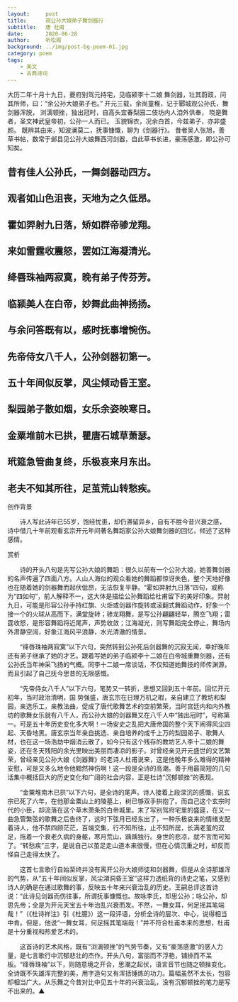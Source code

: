 ```yaml
---
layout:     post
title:      观公孙大娘弟子舞剑器行
subtitle:   唐 杜甫
date:       2020-06-28
author:     听松阁
background: ../img/post-bg-poem-01.jpg
category: poem
tags:
    - 美文
    - 古典诗词
---
```



大历二年十月十九日，夔府别驾元持宅，见临颍李十二娘 舞剑器，壮其蔚跂，问其所师，曰：“余公孙大娘弟子也。” 开元三载，余尚童稚，记于郾城观公孙氏，舞剑器浑脱， 浏漓顿挫，独出冠时，自高头宜春梨园二伎坊内人洎外供奉， 晓是舞者，圣文神武皇帝初，公孙一人而已。 玉貌锦衣，况余白首，今兹弟子，亦非盛颜。 既辨其由来，知波澜莫二，抚事慷慨，聊为《剑器行》。 昔者吴人张旭，善草书帖，数常于邺县见公孙大娘舞西河剑器，自此草书长进，豪荡感激，即公孙可知矣。



## 昔有佳人公孙氏，一舞剑器动四方。

## 观者如山色沮丧，天地为之久低昂。

## 霍如羿射九日落，矫如群帝骖龙翔。

## 来如雷霆收震怒，罢如江海凝清光。

## 绛唇珠袖两寂寞，晚有弟子传芬芳。

## 临颍美人在白帝，妙舞此曲神扬扬。

## 与余问答既有以，感时抚事增惋伤。

## 先帝侍女八千人，公孙剑器初第一。

## 五十年间似反掌，风尘倾动昏王室。

## 梨园弟子散如烟，女乐余姿映寒日。

## 金粟堆前木已拱，瞿唐石城草萧瑟。

## 玳筵急管曲复终，乐极哀来月东出。

## 老夫不知其所往，足茧荒山转愁疾。





创作背景



　　诗人写此诗年已55岁，饱经忧患，却仍滞留异乡，自有不胜今昔兴衰之感，诗中借几十年前观看玄宗开元年间著名舞蹈家公孙大娘舞剑器的回忆，倾述了这种感情。





赏析



　　诗的开头八句是先写公孙大娘的舞蹈：很久以前有一个公孙大娘，她善舞剑器的名声传遍了四面八方。人山人海似的观众看她的舞蹈都惊讶失色，整个天地好像也在随着她的剑器舞而起伏低昂，无法恢复平静。“霍如羿射九日落”四句，或称为“四如句”，前人解释不一，这大体是描绘公孙舞蹈给杜甫留下的美好印象。羿射九日，可能是形容公孙手持红旗、火炬或剑器作旋转或滚翻式舞蹈动作，好象一个接一个的火球从高而下，满堂旋转；骖龙翔舞，是写公孙翩翩轻举，腾空飞翔；雷霆收怒，是形容舞蹈将近尾声，声势收敛；江海凝光，则写舞蹈完全停止，舞场内外肃静空阔，好象江海风平浪静，水光清澈的情景。



　　“绛唇珠袖两寂寞”以下六句，突然转到公孙死后剑器舞的沉寂无闻，幸好晚年还有弟子继承了她的才艺。跟着写她的弟子临颍李十二娘在白帝城重舞剑器，还有公孙氏当年神采飞扬的气概。同李十二娘一席谈话，不仅知道她舞技的师传渊源，而且引起了自己抚今思昔的无限感慨。



　　“先帝侍女八千人”以下六句，笔势又一转折，思想又回到五十年前。回忆开元初年，当时政治清明，国 势强盛，唐玄宗在日理万机之暇，亲自建立了教坊和梨园，亲选乐工，亲教法曲，促成了唐代歌舞艺术的空前繁荣，当时宫廷内和内外教坊的歌舞女乐就有八千人，而公孙大娘的剑器舞又在八千人中“独出冠时”，号称第一。可是五十年历史变化多大啊！一场安史之乱把大唐帝国的整个天下闹得风尘四起、天昏地黑。唐玄宗当年亲自挑选、亲自培养的成千上万的梨园弟子、歌舞人材，也在这一场浩劫中烟消云散了，如今只有这个残存的教坊艺人李十二娘的舞姿，还在冬天残阳的余光里映出美丽而凄凉的影子。对曾经亲见开元盛世的文艺繁荣，曾经亲见公孙大娘《剑器舞》的老诗人杜甫说来，这是他晚年多么难得的精神安慰，可是又多么地令他黯然神伤啊！这一段是全诗的高潮。善于用最简短的几句话集中概括巨大的历史变化和广阔的社会内容，正是杜诗“沉郁顿挫”的表现。



　　“金粟堆南木已拱”以下六句，是全诗的尾声。诗人接着上段深沉的感慨，说玄宗已死了六年，在他那金粟山上的陵墓上，树已够双手拱抱了。而自己这个玄宗时代的小臣，却流落在这个草木萧条的白帝城里。末了写别驾府宅里的盛筵，在又一曲急管繁弦的歌舞之后告终了，这时下弦月已经东出了，一种乐极哀来的情绪支配着诗人，他不禁四顾茫茫，百端交集，行不知所往，止不知所居，长满老茧的双足，拖着一个衰老久病的身躯，寒月荒山，踽踽独行。身世的悲凉，就不言而可知了。“转愁疾”三字，是说自己以茧足走山道本来很慢，但在心情沉重之时，却反而怪自己走得太快了。



　　这首七言歌行自始至终并没有离开公孙大娘师徒和剑器舞，但是从全诗那雄浑的气势，从“五十年间似反掌，风尘澒洞昏王室”这样力透纸背的诗史之笔，又感到诗人的确是在通过歌舞的事，反映五十年来兴衰治乱的历史。王嗣总评这首诗说：“此诗见剑器而伤往事，所谓抚事慷慨也。故咏李氏，却思公孙；咏公孙，却思先帝；全是为开元天宝五十年治乱兴衰而发。不然，一舞女耳，何足摇其笔端哉！”（《杜诗祥注》引《杜臆》）这一段评语，分析全诗的层次、中心，说得相当中肯。但是，他说“一舞女耳，何足摇其笔端哉！”并不符合杜甫本来的思想，杜甫是十分重视和热爱艺术的。



　　这首诗的艺术风格，既有“浏漓顿挫”的气势节奏，又有“豪荡感激”的感人力量，是七言歌行中沉郁悲壮的杰作。开头八句，富丽而不浮艳，铺排而不呆板。“绛唇珠袖”以下，则随意境之开合，思潮之起伏，语言音节也随之顿挫变化。全诗既不失雄浑完整的美，用字造句又有浑括锤炼的功力。篇幅虽然不太长，包容却相当广大。从乐舞之今昔对比中见五十年的兴衰治乱，没有沉郁顿挫的笔力是写不出来的。▲
